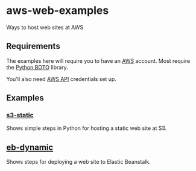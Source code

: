 # aws-web-examples

Ways to host web sites at AWS

## Requirements

The examples here will require you to have an [AWS](https://aws.amazon.com/) account. Most require the [Python BOTO](https://aws.amazon.com/sdk-for-python/) library.

You'll also need [AWS API](https://aws.amazon.com/blogs/security/a-new-and-standardized-way-to-manage-credentials-in-the-aws-sdks/) credentials set up.

## Examples

### [s3-static](./01_s3-static)

Shows simple steps in Python for hosting a static web site at S3.

## [eb-dynamic](./02_eb-dynamic)

Shows steps for deploying a web site to Elastic Beanstalk.
